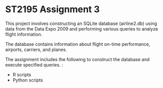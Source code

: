 # ST2195 Assignment 3
This project involves constructing an SQLite database (airline2.db) using data from the Data Expo 2009 and performing various queries to analyze flight information. 

The database contains information about flight on-time performance, airports, carriers, and planes. 

The assignment includes the following to construct the database and execute specified queries. :
- R scripts 
- Python scripts
